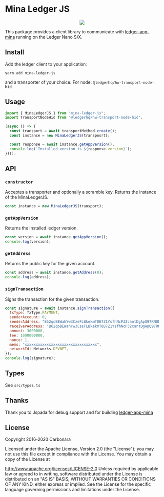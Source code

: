 # Mina Ledger JS
<p align="center"> 
  <img src="https://westake.club/assets/minaledgerjs.png">
</p>

This package provides a client library to communicate with [ledger-app-mina](https://github.com/jspada/ledger-app-mina) running on the Ledger Nano S/X.

## Install

Add the ledger client to your application:

```
yarn add mina-ledger-js
```

and a transporter of your choice. For node: `@ledgerhq/hw-transport-node-hid`

## Usage

```javascript
import { MinaLedgerJS } from "mina-ledger-js";
import TransportNodeHid from "@ledgerhq/hw-transport-node-hid";

(async () => {
  const transport = await transportMethod.create();
  const instance = new MinaLedgerJS(transpoort);

  const response = await instance.getAppVersion();
  console.log(`Installed version is ${response.version}`);
})();
```

## API

### `constructor`

Acceptes a transporter and optionally a scramble key. Returns the instance of the MinaLedgerJS.

```javascript
const instance = new MinaLedgerJS(transport);
```

### `getAppVersion`

Returns the installed ledger version.

```javascript
const version = await instance.getAppVersion();
console.log(version);
```

### `getAddress`

Returns the public key for the given account.

```javascript
const address = await instance.getAddress(0);
console.log(address);
```

### `signTransaction`

Signs the transaction for the given transaction.

```javascript
const signature = await instance.signTransaction({
  txType: TxType.PAYMENT,
  senderAccount: 0,
  senderAddress: "B62qoBEWahYw3CzeFLBkekmT8B7Z1YsfhNcP32cantDgApQ97RNUMhT",
  receiverAddress: "B62qoBEWahYw3CzeFLBkekmT8B7Z1YsfhNcP32cantDgApQ97RNUMhT",
  amount: 3000000,
  fee: 1000000000,
  nonce: 1,
  memo: "xxxxxxxxxxxxxxxxxxxxxxxxxxxxxxxxx",
  networkId: Networks.DEVNET,
});
console.log(signature);
```

## Types

See `src/types.ts`

## Thanks

Thank you to Jspada for debug support and for building [ledger-app-mina](https://github.com/jspada/ledger-app-mina)

## License

Copyright 2016-2020 Carbonara

Licensed under the Apache License, Version 2.0 (the "License"); you may not use this file except in compliance with the License. You may obtain a copy of the License at

http://www.apache.org/licenses/LICENSE-2.0
Unless required by applicable law or agreed to in writing, software distributed under the License is distributed on an "AS IS" BASIS, WITHOUT WARRANTIES OR CONDITIONS OF ANY KIND, either express or implied. See the License for the specific language governing permissions and limitations under the License.
